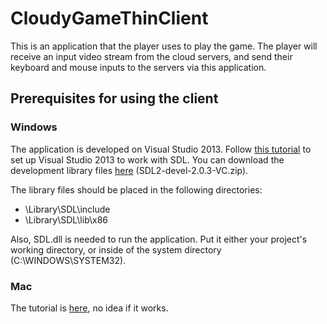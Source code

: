 # CloudyGameThinClient
This is an application that the player uses to play the game. The player will receive an input video stream from the cloud servers, and send their keyboard and mouse inputs to the servers via this application.

## Prerequisites for using the client 
### Windows
The application is developed on Visual Studio 2013. Follow [this tutorial](http://lazyfoo.net/tutorials/SDL/01_hello_SDL/windows/msvsnet2010u/index.php) to set up Visual Studio 2013 to work with SDL. You can download the development library files [here](https://www.libsdl.org/download-2.0.php) (SDL2-devel-2.0.3-VC.zip).

The library files should be placed in the following directories:
- \Library\SDL\include
- \Library\SDL\lib\x86

Also, SDL.dll is needed to run the application. Put it either your project's working directory, or inside of the system directory (C:\WINDOWS\SYSTEM32).

### Mac
The tutorial is [here](http://lazyfoo.net/tutorials/SDL/01_hello_SDL/mac/index.php), no idea if it works.
